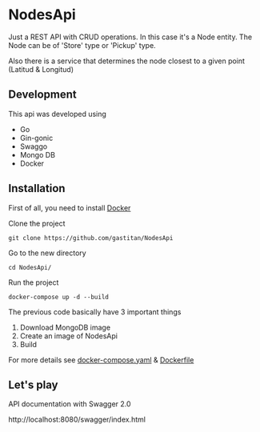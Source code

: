# NodesApi

Just a REST API with CRUD operations.
In this case it's a Node entity.
The Node can be of 'Store' type or 'Pickup' type.

Also there is a service that determines the node closest to a given point (Latitud & Longitud)

## Development

This api was developed using
- Go
- Gin-gonic
- Swaggo
- Mongo DB
- Docker

## Installation


First of all, you need to install [Docker](https://www.docker.com/products)


Clone the project
````
git clone https://github.com/gastitan/NodesApi
`````

Go to the new directory
`````
cd NodesApi/
`````

Run the project
`````
docker-compose up -d --build
`````

The previous code basically have 3 important things
1. Download MongoDB image
2. Create an image of NodesApi
3. Build

For more details see [docker-compose.yaml](https://github.com/gastitan/NodesApi/blob/master/docker-compose.yaml) & [Dockerfile](https://github.com/gastitan/NodesApi/blob/master/Dockerfile)

## Let's play
API documentation with Swagger 2.0

http://localhost:8080/swagger/index.html
